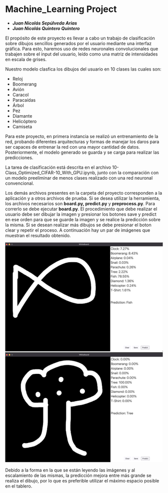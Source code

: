 # Machine_Learning Project

* ***Juan Nicolás Sepúlveda Arias***
* ***Juan Nicolás Quintero Quintero***

El propósito de este proyecto es llevar a cabo un trabajo de clasificación sobre dibujos sencillos generados por el usuario mediante una interfaz gráfica. Para esto, haremos uso de redes neuronales convolucionales que trabajen sobre el input del usuario, leído como una matriz de intensidades en escala de grises.

Nuestro modelo clasfica los dibujos del usuario en 10 clases las cuales son:

* Reloj
* Boomerang
* Avión
* Caracol
* Paracaídas
* Árbol
* Pez
* Diamante
* Helicóptero
* Camiseta

Para este proyecto, en primera instancia se realizó un entrenamiento de la red, probando diferentes arquitecturas y formas de manejar los daros para ser capaces de entrenar la red con una mayor cantidad de datos. Posteriormente, el modelo generado se guarda y se carga para realizar las predicciones.

La tarea de clasificación está descrita en el archivo 10-Class_Optimized_CIFAR-10_With_GPU.ipynb, junto con la comparación con un modelo preeliminar de menos clases realizado con una red neuronal convencional.

Los demás archivos presentes en la carpeta del proyecto corresponden a la aplicación y a otros archivos de prueba. Si se desea utilizar la herramienta, los archivos necesarios son **board.py, predict.py** y **preprocess.py**. Para correrlo se debe ejecutar **board.py**. El procedimiento que debe realizar el usuario debe ser dibujar la imagen y presionar los botones save y predict en ese orden para que se guarde la imagen y se realice la predicción sobre la misma. Si se desean realizar más dibujos se debe presionar el boton clear y repetir el proceso. A continuación hay un par de imágenes que muestran el resultado obtenido.

![Pez.png](https://github.com/IamTrollFace555/ML_Project/blob/main/Fish.png)
![Tree.png](https://github.com/IamTrollFace555/ML_Project/blob/main/Tree.png)

Debido a la forma en la que se están leyendo las imágenes y al escalamiento de las mismas, la predicción mejora entre más grande se realiza el dibujo, por lo que es preferible utilizar el máximo espacio posible en el tablero.

